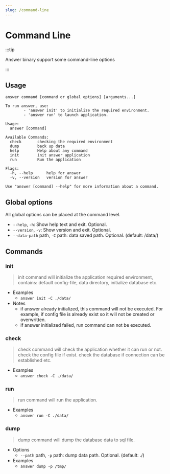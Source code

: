 ```yaml
---
slug: /command-line
---
```


# Command Line

:::tip

Answer binary support some command-line options

:::

## Usage

`answer command [command or global options] [arguments...]`

```shell
To run answer, use:
        - 'answer init' to initialize the required environment.
        - 'answer run' to launch application.

Usage:
  answer [command]

Available Commands:
  check       checking the required environment
  dump        back up data
  help        Help about any command
  init        init answer application
  run         Run the application

Flags:
  -h, --help      help for answer
  -v, --version   version for answer

Use "answer [command] --help" for more information about a command.
```

## Global options

All global options can be placed at the command level.

- `--help`, `-h`: Show help text and exit. Optional.
- `--version`, `-v`: Show version and exit. Optional.
- `--data-path` path, `-C` path: data saved path. Optional. (default: /data/)

## Commands

### init

> init command will initialize the application required environment, contains: default config-file, data directory, initialize database etc.

- Examples
  - `answer init -C ./data/`
- Notes
  - if answer already initialized, this command will not be executed. For example, if config file is already exist so it will not be created or overwritten.
  - if answer initialized failed, run command can not be executed.

### check

> check command will check the application whether it can run or not. check the config file if exist. check the database if connection can be established etc.

- Examples
  - `answer check -C ./data/`

### run

> run command will run the application.

- Examples
  - `answer run -C ./data/`

### dump

> dump command will dump the database data to sql file.

- Options
  - `--path` path, `-p` path: dump data path. Optional. (default: ./)
- Examples
  - `answer dump -p /tmp/`

